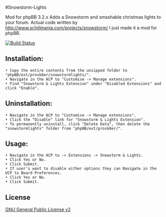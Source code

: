 #Snowstorm-Lights

Mod for phpBB 3.2.x
Adds a Snowstorm and smashable christmas lights to your forum.
Actual code written by http://www.schillmania.com/projects/snowstorm/ I just made it a mod for phpBB.

[![Build Status](https://travis-ci.org/Prosk8er/Snowstorm-Lights.svg)](https://travis-ci.org/Prosk8er/Snowstorm-Lights)

## Installation:
    • Copy the entire contents from the unzipped folder to "phpBB/ext/prosk8er/snowstormlights/".
    • Navigate in the ACP to "Customise -> Manage extensions".
    • Find "Snowstorm & Lights Extension" under "Disabled Extensions" and click "Enable".

## Uninstallation:
    • Navigate in the ACP to "Customise -> Manage extensions".
    • Click the "Disable" link for "Snowstorm & Lights Extension".
    • To permanently uninstall, click "Delete Data", then delete the "snowstormlights" folder from "phpBB/ext/prosk8er/".

## Usage:
    • Navigate in the ACP to -> Extensions -> Snowstorm & Lights.
    • Click Yes or No.
    • Click Submit.
    • If user's want to disable either options they can Navigate in the UCP to Board Preferences.
    • Click Yes or No.
    • Click Submit.

## License

[GNU General Public License v2](license.txt)